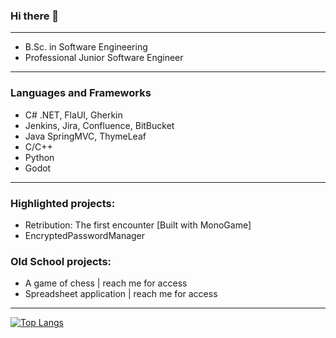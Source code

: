### Hi there 👋
----------------------
- B.Sc. in Software Engineering
- Professional Junior Software Engineer
----------------------
### Languages and Frameworks

- C# .NET, FlaUI, Gherkin
- Jenkins, Jira, Confluence, BitBucket
- Java SpringMVC, ThymeLeaf
- C/C++
- Python
- Godot

----------------------
### Highlighted projects:

- Retribution: The first encounter [Built with MonoGame]
- EncryptedPasswordManager

### Old School projects:

- A game of chess | reach me for access
- Spreadsheet application | reach me for access
---------------------------------
[![Top Langs](https://github-readme-stats.vercel.app/api/top-langs/?username=KMadre)](https://github.com/KMadre/github-readme-stats)
